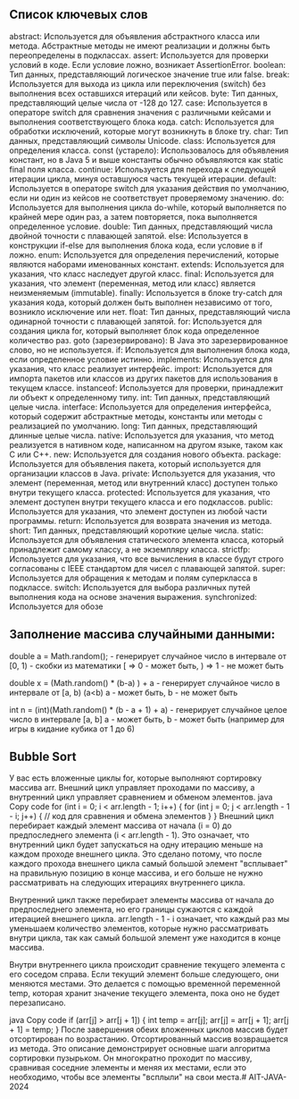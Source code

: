 ## Список ключевых слов ##

abstract:  Используется для объявления абстрактного класса или метода. Абстрактные методы не имеют 
реализации и должны быть переопределены в подклассах.
assert:  Используется для проверки условий в коде. Если условие ложно, возникает AssertionError.
boolean:  Тип данных, представляющий логическое значение true или false.
break: Используется для выхода из цикла или переключения (switch) без выполнения всех оставшихся
итераций или кейсов.
byte: Тип данных, представляющий целые числа от -128 до 127.
case: Используется в операторе switch для сравнения значения с различными кейсами и выполнения
соответствующего блока кода.
catch: Используется для обработки исключений, которые могут возникнуть в блоке try.
char: Тип данных, представляющий символы Unicode.
class: Используется для определения класса.
const (устарело): Использовалось для объявления констант, но в Java 5 и выше константы обычно 
объявляются как static final поля класса.
continue: Используется для перехода к следующей итерации цикла, минуя оставшуюся часть текущей
итерации.
default: Используется в операторе switch для указания действия по умолчанию, если ни один из кейсов
не соответствует проверяемому значению.
do: Используется для выполнения цикла do-while, который выполняется по крайней мере один раз,
а затем повторяется, пока выполняется определенное условие.
double: Тип данных, представляющий числа двойной точности с плавающей запятой.
else: Используется в конструкции if-else для выполнения блока кода, если условие в if ложно.
enum: Используется для определения перечислений, которые являются наборами именованных констант.
extends: Используется для указания, что класс наследует другой класс.
final: Используется для указания, что элемент (переменная, метод или класс) является неизменяемым 
(immutable).
finally: Используется в блоке try-catch для указания кода, который должен быть выполнен независимо
от того, возникло исключение или нет.
float: Тип данных, представляющий числа одинарной точности с плавающей запятой.
for: Используется для создания цикла for, который выполняет блок кода определенное количество раз.
goto (зарезервировано): В Java это зарезервированное слово, но не используется.
if: Используется для выполнения блока кода, если определенное условие истинно.
implements: Используется для указания, что класс реализует интерфейс.
import: Используется для импорта пакетов или классов из других пакетов для использования в текущем
классе.
instanceof: Используется для проверки, принадлежит ли объект к определенному типу.
int: Тип данных, представляющий целые числа.
interface: Используется для определения интерфейса, который содержит абстрактные методы, константы
или методы с реализацией по умолчанию.
long: Тип данных, представляющий длинные целые числа.
native: Используется для указания, что метод реализуется в нативном коде, написанном на другом 
языке, таком как C или C++.
new: Используется для создания нового объекта.
package: Используется для объявления пакета, который используется для организации классов в Java.
private: Используется для указания, что элемент (переменная, метод или внутренний класс) доступен
только внутри текущего класса.
protected: Используется для указания, что элемент доступен внутри текущего класса и его подклассов.
public: Используется для указания, что элемент доступен из любой части программы.
return: Используется для возврата значения из метода.
short: Тип данных, представляющий короткие целые числа.
static: Используется для объявления статического элемента класса, который принадлежит самому классу,
а не экземпляру класса.
strictfp: Используется для указания, что все вычисления в классе будут строго согласованы с IEEE
стандартом для чисел с плавающей запятой.
super: Используется для обращения к методам и полям суперкласса в подклассе.
switch: Используется для выбора различных путей выполнения кода на основе значения выражения.
synchronized: Используется для обозe

## Заполнение массива случайными данными: ##
double a = Math.random(); - генерирует случайное число в интервале от [0, 1) - 
скобки из математики [ => 0 - может быть, ) => 1 - не может быть

double x = (Math.random() * (b-a) ) + a - генерирует случайное число в интервале от [a, b) (a<b)
a - может быть, b - не может быть

int n = (int)(Math.random() * (b - a + 1) + a) - генерирует случайное целое число в интервале 
[a, b] a - может быть, b - может быть (например для игры в кидание кубика от 1 до 6)

## Bubble Sort ##
У вас есть вложенные циклы for, которые выполняют сортировку массива arr. Внешний цикл
управляет проходами по массиву, а внутренний цикл управляет сравнением и обменом элементов.
java
Copy code
for (int i = 0; i < arr.length - 1; i++) {
for (int j = 0; j < arr.length - 1 - i; j++) {
// код для сравнения и обмена элементов
}
}
Внешний цикл перебирает каждый элемент массива от начала (i = 0) до предпоследнего элемента 
(i < arr.length - 1). Это означает, что внутренний цикл будет запускаться на одну итерацию меньше
на каждом проходе внешнего цикла. Это сделано потому, что после каждого прохода внешнего цикла 
самый большой элемент "всплывает" на правильную позицию в конце массива, и его больше не
нужно рассматривать на следующих итерациях внутреннего цикла.

Внутренний цикл также перебирает элементы массива от начала до предпоследнего элемента,
но его границы сужаются с каждой итерацией внешнего цикла. arr.length - 1 - i означает, 
что каждый раз мы уменьшаем количество элементов, которые нужно рассматривать внутри цикла,
так как самый большой элемент уже находится в конце массива.

Внутри внутреннего цикла происходит сравнение текущего элемента с его соседом справа. 
Если текущий элемент больше следующего, они меняются местами. Это делается с помощью 
временной переменной temp, которая хранит значение текущего элемента, пока оно не будет перезаписано.

java
Copy code
if (arr[j] > arr[j + 1]) {
int temp = arr[j];
arr[j] = arr[j + 1];
arr[j + 1] = temp;
}
После завершения обеих вложенных циклов массив будет отсортирован по возрастанию.
Отсортированный массив возвращается из метода.
Это описание демонстрирует основные шаги алгоритма сортировки пузырьком.
Он многократно проходит по массиву, сравнивая соседние элементы и меняя их местами,
если это необходимо, чтобы все элементы "всплыли" на свои места.#   A I T - J A V A - 2 0 2 4  
 